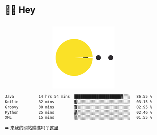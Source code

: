 
# 👋🏻 Hey
<div align="center">
	<br>
	<img src="https://raw.githubusercontent.com/Aniket965/Aniket965/master/pacman.svg?sanitize=true" width="200" height="200">
	<br>
</div>

<!--START_SECTION:waka-->

```txt
Java           14 hrs 54 mins  █████████████████████▓░░░   86.55 %
Kotlin         32 mins         ▓░░░░░░░░░░░░░░░░░░░░░░░░   03.15 %
Groovy         30 mins         ▓░░░░░░░░░░░░░░░░░░░░░░░░   02.95 %
Python         25 mins         ▓░░░░░░░░░░░░░░░░░░░░░░░░   02.46 %
XML            15 mins         ▒░░░░░░░░░░░░░░░░░░░░░░░░   01.55 %
```

<!--END_SECTION:waka-->

 ➡️  来我的网站瞧瞧吗？[这里](https://www.shaolongfei.com)
